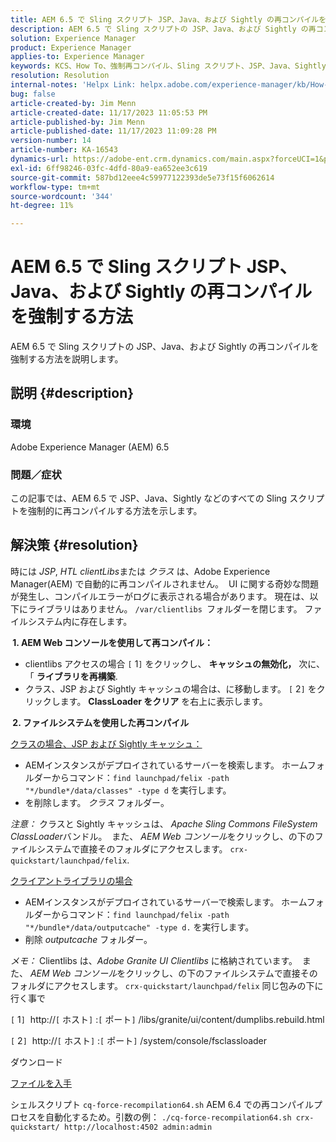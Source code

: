 ```yaml
---
title: AEM 6.5 で Sling スクリプト JSP、Java、および Sightly の再コンパイルを強制する方法
description: AEM 6.5 で Sling スクリプトの JSP、Java、および Sightly の再コンパイルを強制する方法を説明します。
solution: Experience Manager
product: Experience Manager
applies-to: Experience Manager
keywords: KCS、How To、強制再コンパイル、Sling スクリプト、JSP、Java、Sightly、AEM 6.5、Adobe Experience Manager 6.5
resolution: Resolution
internal-notes: 'Helpx Link: helpx.adobe.com/experience-manager/kb/How-to-force-a-recompilation-of-all-Sling-scripts-jsps-java-sightly-on-AEM-6-4.html'
bug: false
article-created-by: Jim Menn
article-created-date: 11/17/2023 11:05:53 PM
article-published-by: Jim Menn
article-published-date: 11/17/2023 11:09:28 PM
version-number: 14
article-number: KA-16543
dynamics-url: https://adobe-ent.crm.dynamics.com/main.aspx?forceUCI=1&pagetype=entityrecord&etn=knowledgearticle&id=fd5783d8-9d85-ee11-8179-6045bd006268
exl-id: 6ff98246-03fc-4dfd-80a9-ea652ee3c619
source-git-commit: 587bd12eee4c59977122393de5e73f15f6062614
workflow-type: tm+mt
source-wordcount: '344'
ht-degree: 11%

---
```


# AEM 6.5 で Sling スクリプト JSP、Java、および Sightly の再コンパイルを強制する方法


AEM 6.5 で Sling スクリプトの JSP、Java、および Sightly の再コンパイルを強制する方法を説明します。

## 説明 {#description}


### <b>環境</b>

Adobe Experience Manager (AEM) 6.5



### <b>問題／症状</b>

この記事では、AEM 6.5 で JSP、Java、Sightly などのすべての Sling スクリプトを強制的に再コンパイルする方法を示します。


## 解決策 {#resolution}


時には *JSP*, *HTL clientLibs*&#x200B;または *クラス* は、Adobe Experience Manager(AEM) で自動的に再コンパイルされません。  UI に関する奇妙な問題が発生し、コンパイルエラーがログに表示される場合があります。 現在は、以下にライブラリはありません。 `/var/clientlibs `フォルダーを閉じます。 ファイルシステム内に存在します。

<b> 1. AEM Web コンソールを使用して再コンパイル：</b>

- clientlibs アクセスの場合 `[` 1`]` をクリックし、 <b>キャッシュの無効化，</b> 次に、「 <b>ライブラリを再構築</b>.
- クラス、JSP および Sightly キャッシュの場合は、に移動します。 `[` 2`]`  をクリックします。 <b>ClassLoader をクリア</b> を右上に表示します。


<b> 2. ファイルシステムを使用した再コンパイル</b>

<u>クラスの場合、JSP および Sightly キャッシュ：</u>

- AEMインスタンスがデプロイされているサーバーを検索します。 ホームフォルダーからコマンド：`find launchpad/felix -path "*/bundle*/data/classes" -type d` を実行します。
- を削除します。 *クラス* フォルダー。


*注意：* クラスと Sightly キャッシュは、 *Apache Sling Commons FileSystem ClassLoader*&#x200B;バンドル。  また、 *AEM Web コンソール*&#x200B;をクリックし、の下のファイルシステムで直接そのフォルダにアクセスします。 `crx-quickstart/launchpad/felix`.



<u>クライアントライブラリの場合</u>

- AEMインスタンスがデプロイされているサーバーで検索します。 ホームフォルダーからコマンド：`find launchpad/felix -path "*/bundle*/data/outputcache" -type d.` を実行します。
- 削除 *outputcache* フォルダー。


*メモ：* Clientlibs は、*Adobe Granite UI Clientlibs* に格納されています。  また、 *AEM Web コンソール*&#x200B;をクリックし、の下のファイルシステムで直接そのフォルダにアクセスします。 `crx-quickstart/launchpad/felix` 同じ包みの下に行く事で



`[` 1`]`  http://`[` ホスト`]` :`[` ポート`]` /libs/granite/ui/content/dumplibs.rebuild.html

`[` 2`]`  http://`[` ホスト`]` :`[` ポート`]` /system/console/fsclassloader



ダウンロード

[ファイルを入手](https://helpx.adobe.com/content/dam/help/en/experience-manager/kb/How-to-force-a-recompilation-of-all-Sling-scripts-jsps-java-sightly-on-AEM-6-4/_jcr_content/main-pars/download_section/download-1/cq-force-recompilation64.zip "cq-force-recompilation64.zip")

シェルスクリプト `cq-force-recompilation64.sh` AEM 6.4 での再コンパイルプロセスを自動化するため。引数の例： `./cq-force-recompilation64.sh crx-quickstart/ http://localhost:4502 admin:admin`
